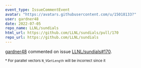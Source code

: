 ```yaml
---
event_type: IssueCommentEvent
avatar: "https://avatars.githubusercontent.com/u/15018133?"
user: gardner48
date: 2022-07-05
repo_name: LLNL/sundials
html_url: https://github.com/LLNL/sundials/pull/170
repo_url: https://github.com/LLNL/sundials
---
```


<a href='https://github.com/gardner48' target='_blank'>gardner48</a> commented on issue <a href='https://github.com/LLNL/sundials/pull/170' target='_blank'>LLNL/sundials#170</a>.

<small>* For parallel vectors `N_VGetLength` will be incorrect since it